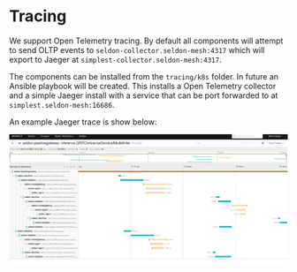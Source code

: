 # Tracing

We support Open Telemetry tracing. By default all components will attempt to send OLTP events to `seldon-collector.seldon-mesh:4317` which will export to Jaeger at `simplest-collector.seldon-mesh:4317`.

The components can be installed from the `tracing/k8s` folder. In future an Ansible playbook will be created. This installs a Open Telemetry collector and a simple Jaeger install with a service that can be port forwarded to at `simplest.seldon-mesh:16686`.

An example Jaeger trace is show below:

![trace](jaeger-trace.png)


